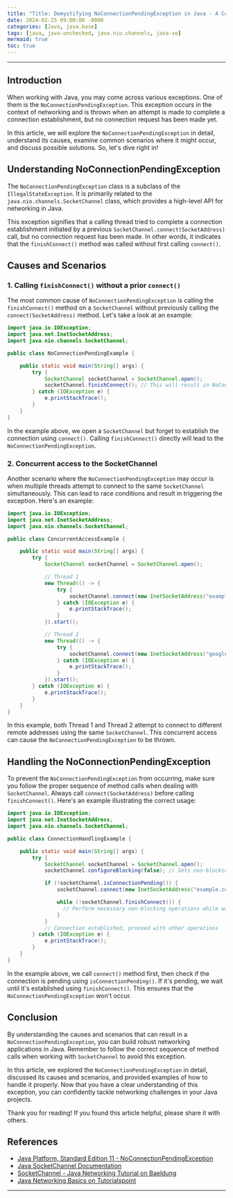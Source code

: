 ```yaml
---
title: "Title: Demystifying NoConnectionPendingException in Java - A Comprehensive Guide"
date: 2024-02-25 09:00:00 -0000
categories: [Java, java.base]
tags: [java, java-unchecked, java.nio.channels, java-se]
mermaid: true
toc: true
---
```



---

## Introduction

When working with Java, you may come across various exceptions. One of them is the `NoConnectionPendingException`. This exception occurs in the context of networking and is thrown when an attempt is made to complete a connection establishment, but no connection request has been made yet.

In this article, we will explore the `NoConnectionPendingException` in detail, understand its causes, examine common scenarios where it might occur, and discuss possible solutions. So, let's dive right in!

## Understanding NoConnectionPendingException

The `NoConnectionPendingException` class is a subclass of the `IllegalStateException`. It is primarily related to the `java.nio.channels.SocketChannel` class, which provides a high-level API for networking in Java. 

This exception signifies that a calling thread tried to complete a connection establishment initiated by a previous `SocketChannel.connect(SocketAddress)` call, but no connection request has been made. In other words, it indicates that the `finishConnect()` method was called without first calling `connect()`.

## Causes and Scenarios

### 1. Calling `finishConnect()` without a prior `connect()`

The most common cause of `NoConnectionPendingException` is calling the `finishConnect()` method on a `SocketChannel` without previously calling the `connect(SocketAddress)` method. Let's take a look at an example:

```java
import java.io.IOException;
import java.net.InetSocketAddress;
import java.nio.channels.SocketChannel;

public class NoConnectionPendingExample {

    public static void main(String[] args) {
        try {
            SocketChannel socketChannel = SocketChannel.open();
            socketChannel.finishConnect(); // This will result in NoConnectionPendingException
        } catch (IOException e) {
            e.printStackTrace();
        }
    }
}
```

In the example above, we open a `SocketChannel` but forget to establish the connection using `connect()`. Calling `finishConnect()` directly will lead to the `NoConnectionPendingException`.

### 2. Concurrent access to the SocketChannel

Another scenario where the `NoConnectionPendingException` may occur is when multiple threads attempt to connect to the same `SocketChannel` simultaneously. This can lead to race conditions and result in triggering the exception. Here's an example:

```java
import java.io.IOException;
import java.net.InetSocketAddress;
import java.nio.channels.SocketChannel;

public class ConcurrentAccessExample {

    public static void main(String[] args) {
        try {
            SocketChannel socketChannel = SocketChannel.open();

            // Thread 1
            new Thread(() -> {
                try {
                    socketChannel.connect(new InetSocketAddress("example.com", 80));
                } catch (IOException e) {
                    e.printStackTrace();
                }
            }).start();

            // Thread 2
            new Thread(() -> {
                try {
                    socketChannel.connect(new InetSocketAddress("google.com", 80));
                } catch (IOException e) {
                    e.printStackTrace();
                }
            }).start();
        } catch (IOException e) {
            e.printStackTrace();
        }
    }
}
```

In this example, both Thread 1 and Thread 2 attempt to connect to different remote addresses using the same `SocketChannel`. This concurrent access can cause the `NoConnectionPendingException` to be thrown.

## Handling the NoConnectionPendingException

To prevent the `NoConnectionPendingException` from occurring, make sure you follow the proper sequence of method calls when dealing with `SocketChannel`. Always call `connect(SocketAddress)` before calling `finishConnect()`. Here's an example illustrating the correct usage:

```java
import java.io.IOException;
import java.net.InetSocketAddress;
import java.nio.channels.SocketChannel;

public class ConnectionHandlingExample {

    public static void main(String[] args) {
        try {
            SocketChannel socketChannel = SocketChannel.open();
            socketChannel.configureBlocking(false); // Sets non-blocking mode

            if (!socketChannel.isConnectionPending()) {
                socketChannel.connect(new InetSocketAddress("example.com", 80));

                while (!socketChannel.finishConnect()) {
                  // Perform necessary non-blocking operations while waiting for connection
                }
            }
            // Connection established, proceed with other operations
        } catch (IOException e) {
            e.printStackTrace();
        }
    }
}
```

In the example above, we call `connect()` method first, then check if the connection is pending using `isConnectionPending()`. If it's pending, we wait until it's established using `finishConnect()`. This ensures that the `NoConnectionPendingException` won't occur.

## Conclusion

By understanding the causes and scenarios that can result in a `NoConnectionPendingException`, you can build robust networking applications in Java. Remember to follow the correct sequence of method calls when working with `SocketChannel` to avoid this exception.

In this article, we explored the `NoConnectionPendingException` in detail, discussed its causes and scenarios, and provided examples of how to handle it properly. Now that you have a clear understanding of this exception, you can confidently tackle networking challenges in your Java projects.

Thank you for reading! If you found this article helpful, please share it with others.

## References

- [Java Platform, Standard Edition 11 - NoConnectionPendingException](https://docs.oracle.com/en/java/javase/11/docs/api/java.base/java/nio/channels/NoConnectionPendingException.html)
- [Java SocketChannel Documentation](https://docs.oracle.com/en/java/javase/11/docs/api/java.base/java/nio/channels/SocketChannel.html)
- [SocketChannel - Java Networking Tutorial on Baeldung](https://www.baeldung.com/java-socket-channel)
- [Java Networking Basics on Tutorialspoint](https://www.tutorialspoint.com/java/java_networking.htm)

---